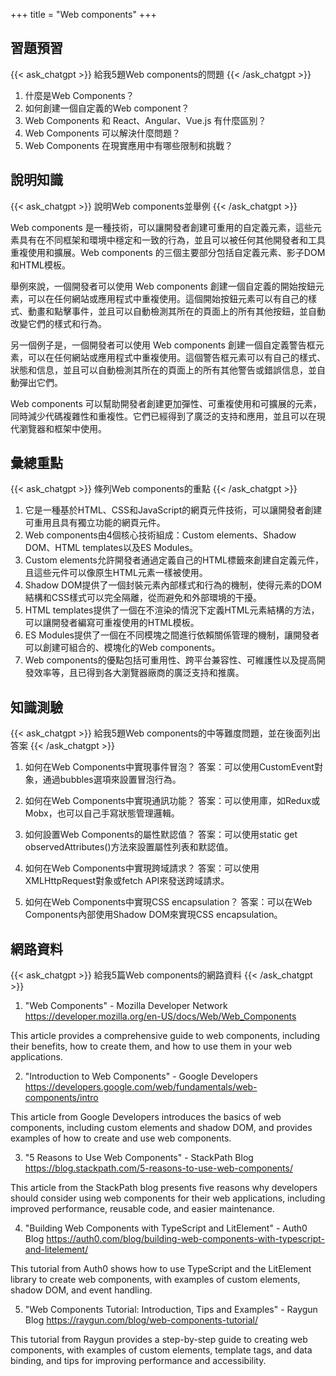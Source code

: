 +++
title = "Web components"
+++
## 習題預習
{{< ask_chatgpt >}}
給我5題Web components的問題
{{< /ask_chatgpt >}}



1. 什麼是Web Components？ 
2. 如何創建一個自定義的Web component？
3. Web Components 和 React、Angular、Vue.js 有什麼區別？
4. Web Components 可以解決什麼問題？
5. Web Components 在現實應用中有哪些限制和挑戰？   

## 說明知識
{{< ask_chatgpt >}}
說明Web components並舉例
{{< /ask_chatgpt >}}



Web components 是一種技術，可以讓開發者創建可重用的自定義元素，這些元素具有在不同框架和環境中穩定和一致的行為，並且可以被任何其他開發者和工具重複使用和擴展。Web components 的三個主要部分包括自定義元素、影子DOM和HTML模板。

舉例來說，一個開發者可以使用 Web components 創建一個自定義的開始按鈕元素，可以在任何網站或應用程式中重複使用。這個開始按鈕元素可以有自己的樣式、動畫和點擊事件，並且可以自動檢測其所在的頁面上的所有其他按鈕，並自動改變它們的樣式和行為。

另一個例子是，一個開發者可以使用 Web components 創建一個自定義警告框元素，可以在任何網站或應用程式中重複使用。這個警告框元素可以有自己的樣式、狀態和信息，並且可以自動檢測其所在的頁面上的所有其他警告或錯誤信息，並自動彈出它們。

Web components 可以幫助開發者創建更加彈性、可重複使用和可擴展的元素，同時減少代碼複雜性和重複性。它們已經得到了廣泛的支持和應用，並且可以在現代瀏覽器和框架中使用。   

## 彙總重點
{{< ask_chatgpt >}}
條列Web components的重點
{{< /ask_chatgpt >}}



1. 它是一種基於HTML、CSS和JavaScript的網頁元件技術，可以讓開發者創建可重用且具有獨立功能的網頁元件。
2. Web components由4個核心技術組成：Custom elements、Shadow DOM、HTML templates以及ES Modules。
3. Custom elements允許開發者通過定義自己的HTML標籤來創建自定義元件，且這些元件可以像原生HTML元素一樣被使用。
4. Shadow DOM提供了一個封裝元素內部樣式和行為的機制，使得元素的DOM結構和CSS樣式可以完全隔離，從而避免和外部環境的干擾。
5. HTML templates提供了一個在不渲染的情況下定義HTML元素結構的方法，可以讓開發者編寫可重複使用的HTML模板。
6. ES Modules提供了一個在不同模塊之間進行依賴關係管理的機制，讓開發者可以創建可組合的、模塊化的Web components。
7. Web components的優點包括可重用性、跨平台兼容性、可維護性以及提高開發效率等，且已得到各大瀏覽器廠商的廣泛支持和推廣。   

## 知識測驗
{{< ask_chatgpt >}}
給我5題Web components的中等難度問題，並在後面列出答案
{{< /ask_chatgpt >}}



1. 如何在Web Components中實現事件冒泡？ 
答案：可以使用CustomEvent對象，通過bubbles選項來設置冒泡行為。

2. 如何在Web Components中實現通訊功能？ 
答案：可以使用庫，如Redux或Mobx，也可以自己手寫狀態管理邏輯。

3. 如何設置Web Components的屬性默認值？ 
答案：可以使用static get observedAttributes()方法來設置屬性列表和默認值。

4. 如何在Web Components中實現跨域請求？ 
答案：可以使用XMLHttpRequest對象或fetch API來發送跨域請求。

5. 如何在Web Components中實現CSS encapsulation？ 
答案：可以在Web Components內部使用Shadow DOM來實現CSS encapsulation。   

## 網路資料
{{< ask_chatgpt >}}
給我5篇Web components的網路資料
{{< /ask_chatgpt >}}



1. "Web Components" - Mozilla Developer Network
https://developer.mozilla.org/en-US/docs/Web/Web_Components

This article provides a comprehensive guide to web components, including their benefits, how to create them, and how to use them in your web applications.

2. "Introduction to Web Components" - Google Developers
https://developers.google.com/web/fundamentals/web-components/intro

This article from Google Developers introduces the basics of web components, including custom elements and shadow DOM, and provides examples of how to create and use web components.

3. "5 Reasons to Use Web Components" - StackPath Blog
https://blog.stackpath.com/5-reasons-to-use-web-components/

This article from the StackPath blog presents five reasons why developers should consider using web components for their web applications, including improved performance, reusable code, and easier maintenance.

4. "Building Web Components with TypeScript and LitElement" - Auth0 Blog
https://auth0.com/blog/building-web-components-with-typescript-and-litelement/

This tutorial from Auth0 shows how to use TypeScript and the LitElement library to create web components, with examples of custom elements, shadow DOM, and event handling.

5. "Web Components Tutorial: Introduction, Tips and Examples" - Raygun Blog
https://raygun.com/blog/web-components-tutorial/

This tutorial from Raygun provides a step-by-step guide to creating web components, with examples of custom elements, template tags, and data binding, and tips for improving performance and accessibility.   


